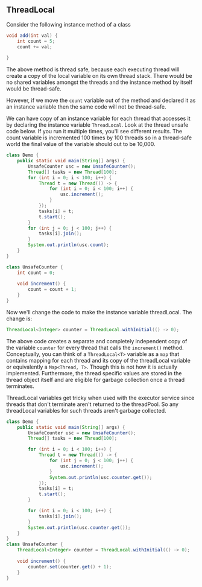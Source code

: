 ## ThreadLocal

Consider the following instance method of a class

```java
void add(int val) {
    int count = 5;
    count += val;
    
}
```
The above method is thread safe, because each executing thread will create a copy of the local variable on its own thread stack. There would be no shared variables amongst the threads and the instance method by itself would be thread-safe.

However, if we move the `count` variable out of the method and declared it as an instance variable then the same code will not be thread-safe.

We can have copy of an instance variable for each thread that accesses it by declaring the instance variable `ThreadLocal`. Look at the thread unsafe code below. If you run it multiple times, you'll see different results. The count variable is incremented 100 times by 100 threads so in a thread-safe world the final value of the variable should out to be 10,000. 

```java
class Demo {
    public static void main(String[] args) {
        UnsafeCounter usc = new UnsafeCounter();
        Thread[] tasks = new Thread[100];
        for (int i = 0; i < 100; i++) {
            Thread t = new Thread(() -> {
                for (int i = 0; i < 100; i++) {
                    usc.increment();
                }
            });
            tasks[i] = t;
            t.start();
        }
        for (int j = 0; j < 100; j++) {
            tasks[i].join();
        }
        System.out.println(usc.count);
    }
}

class UnsafeCounter {
    int count = 0;
    
    void increment() {
        count = count + 1;
    }
}
```

Now we'll change the code to make the instance variable threadLocal. The change is:

```java
ThreadLocal<Integer> counter = ThreadLocal.withInitial(() -> 0);
```

The above code creates a separate and completely independent copy of the variable `counter` for every thread that calls the `increment()` method. Conceptually, you can think of a `ThreadLocal<T>` variable as a `map` that contains mapping for each thread and its copy of the threadLocal variable or equivalently a `Map<Thread, T>`. Though this is not how it is actually implemented. Furthermore, the thread specific values are stored in the thread object itself and are eligible for garbage collection once a thread terminates.

ThreadLocal variables get tricky when used with the executor service since threads that don't terminate aren't returned to the threadPool. So any threadLocal variables for such threads aren't garbage collected.

```java
class Demo {
    public static void main(String[] args) {
        UnsafeCounter usc = new UnsafeCounter();
        Thread[] tasks = new Thread[100];

        for (int i = 0; i < 100; i++) {
            Thread t = new Thread(() -> {
                for (int j = 0; j < 100; j++) {
                    usc.increment();
                }
                System.out.println(usc.counter.get());
            });
            tasks[i] = t;
            t.start();
        }

        for (int i = 0; i < 100; i++) {
            tasks[i].join();
        }
        System.out.println(usc.counter.get());
    }
}
class UnsafeCounter {
    ThreadLocal<Integer> counter = ThreadLocal.withInitial(() -> 0);
    
    void increment() {
        counter.set(counter.get() + 1); 
    }
}
```